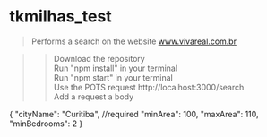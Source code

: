 # tkmilhas_test

>Performs a search on the website www.vivareal.com.br  

>>Download the repository  
>>Run "npm install" in your terminal  
>>Run "npm start" in your terminal  
>>Use the POTS request http://localhost:3000/search  
>>Add a request a body  
>>>>
{
"cityName": "Curitiba", //required
"minArea": 100,
"maxArea": 110,
"minBedrooms": 2
}
